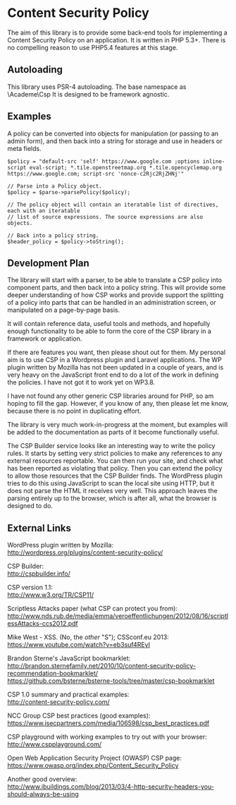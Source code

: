 Content Security Policy
=======================

The aim of this library is to provide some back-end tools for implementing
a Content Security Policy on an application. It is written in PHP 5.3+.
There is no compelling reason to use PHP5.4 features at this stage.

Autoloading
-----------

This library uses PSR-4 autoloading. The base namespace as \Academe\Csp
It is designed to be framework agnostic.

Examples
--------

A policy can be converted into objects for manipulation (or passing to an admin
form), and then back into a string for storage and use in headers or meta fields.

    $policy = "default-src 'self' https://www.google.com ;options inline-script eval-script; *.tile.openstreetmap.org *.tile.opencyclemap.org https://www.google.com; script-src 'nonce-c2Rjc2RjZHNj'"
    
    // Parse into a Policy object.
    $policy = $parse->parsePolicy($policy);
    
    // The policy object will contain an iteratable list of directives, each with an iteratable
    // list of source expressions. The source expressions are also objects.
    
    // Back into a policy string.
    $header_policy = $policy->toString();


Development Plan
----------------

The library will start with a parser, to be able to translate a CSP policy into
component parts, and then back into a policy string. This will provide some
deeper understanding of how CSP works and provide support the splitting of a policy
into parts that can be handled in an administration screen, or manipulated on
a page-by-page basis.

It will contain reference data, useful tools and methods, and hopefully enough
functionality to be able to form the core of the CSP library in a framework or
application.

If there are features you want, then please shout out for them. My personal aim
is to use CSP in a Wordpress plugin and Laravel applications. The WP plugin
written by Mozilla has not been updated in a couple of years, and is very heavy
on the JavaScript front end to do a lot of the work in defining the policies. I
have not got it to work yet on WP3.8.

I have not found any other generic CSP libraries around for PHP, so am hoping
to fill the gap. However, if you know of any, then please let me know,
because there is no point in duplicating effort.

The library is very much work-in-progress at the moment, but examples will be
added to the documentation as parts of it become functionally useful.

The CSP Builder service looks like an interesting way to write the policy rules.
It starts by setting very strict policies to make any references to
any external resources reportable. You can then run your site, and check what
has been reported as violating that policy. Then you can extend the policy to
allow those resources that the CSP Builder finds. The WordPress plugin tries to
do this using JavaScript to scan the local site using HTTP, but it does not
parse the HTML it receives very well. This approach leaves the parsing entirely
up to the browser, which is after all, what the browser is designed to do.

External Links
--------------

WordPress plugin written by Mozilla:  
http://wordpress.org/plugins/content-security-policy/

CSP Builder:  
http://cspbuilder.info/

CSP version 1.1:  
http://www.w3.org/TR/CSP11/

Scriptless Attacks paper (what CSP can protect you from):  
http://www.nds.rub.de/media/emma/veroeffentlichungen/2012/08/16/scriptlessAttacks-ccs2012.pdf

Mike West - XSS. (No, the _other_ "S"); CSSconf.eu 2013:  
https://www.youtube.com/watch?v=eb3suf4REyI

Brandon Sterne's JavaScript bookmarklet:  
http://brandon.sternefamily.net/2010/10/content-security-policy-recommendation-bookmarklet/  
https://github.com/bsterne/bsterne-tools/tree/master/csp-bookmarklet

CSP 1.0 summary and practical examples:  
http://content-security-policy.com/

NCC Group CSP best practices (good examples):  
https://www.isecpartners.com/media/106598/csp_best_practices.pdf

CSP playground with working examples to try out with your browser:  
http://www.cspplayground.com/

Open Web Application Security Project (OWASP) CSP page:  
https://www.owasp.org/index.php/Content_Security_Policy

Another good overview:  
http://www.ibuildings.com/blog/2013/03/4-http-security-headers-you-should-always-be-using
